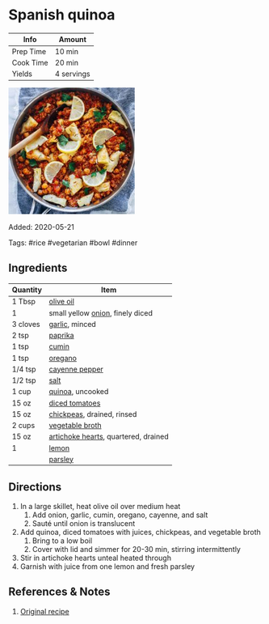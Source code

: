 # Spanish quinoa

| Info      | Amount     |
| --------- | ---------- |
| Prep Time | 10 min     |
| Cook Time | 20 min     |
| Yields    | 4 servings |

![Spanish quinoa](../_assets/spanish-quinoa.jpg)

Added: 2020-05-21

Tags: #rice #vegetarian #bowl #dinner

## Ingredients

| Quantity | Item                                                                         |
| -------- | ---------------------------------------------------------------------------- |
| 1 Tbsp   | [olive oil](../Ingredients/olive%20oil.md)                                   |
| 1        | small yellow [onion](../Ingredients/onion.md), finely diced                  |
| 3 cloves | [garlic](../Ingredients/garlic.md), minced                                   |
| 2 tsp    | [paprika](../Ingredients/paprika.md)                                         |
| 1 tsp    | [cumin](../Ingredients/cumin.md)                                             |
| 1 tsp    | [oregano](../Ingredients/oregano.md)                                         |
| 1/4 tsp  | [cayenne pepper](../Ingredients/cayenne%20pepper.md)                         |
| 1/2 tsp  | [salt](../Ingredients/salt.md)                                               |
| 1 cup    | [quinoa](../Ingredients/quinoa.md), uncooked                                 |
| 15 oz    | [diced tomatoes](../Ingredients/diced%20tomatoes.md)                         |
| 15 oz    | [chickpeas](../Ingredients/chickpeas.md), drained, rinsed                    |
| 2 cups   | [vegetable broth](../Ingredients/vegetable%20broth.md)                       |
| 15 oz    | [artichoke hearts](../Ingredients/artichoke%20hearts.md), quartered, drained |
| 1        | [lemon](../Ingredients/lemon.md)                                             |
|          | [parsley](../Ingredients/parsley.md)                                         |

## Directions

1. In a large skillet, heat olive oil over medium heat
   1. Add onion, garlic, cumin, oregano, cayenne, and salt
   2. Sauté until onion is translucent
2. Add quinoa, diced tomatoes with juices, chickpeas, and vegetable broth
   1. Bring to a low boil
   2. Cover with lid and simmer for 20-30 min, stirring intermittently
3. Stir in artichoke hearts unteal heated through
4. Garnish with juice from one lemon and fresh parsley

## References & Notes

1. [Original recipe](https://www.makingthymeforhealth.com/one-pot-spanish-quinoa/print/)
